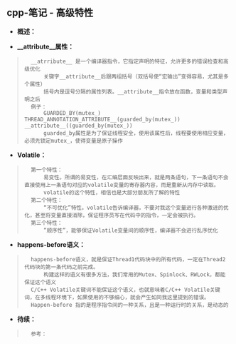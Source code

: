 ## cpp-笔记 - 高级特性
- **概述：**
>
>

- **__attribute__属性：**
>       __atrribute__ 是一个编译器指令，它指定声明的特征，允许更多的错误检查和高级优化
>           关键字__attribute__后跟两组括号（双括号使“宏输出”变得容易，尤其是多个属性）
>           括号内是逗号分隔的属性列表。__attribute__指令放在函数，变量和类型声明之后
>       例子：
>           GUARDED_BY(mutex_) THREAD_ANNOTATION_ATTRIBUTE__(guarded_by(mutex_)) __attribute__((guarded_by(mutex_))
>           guarded_by属性是为了保证线程安全，使用该属性后，线程要使用相应变量，必须先锁定mutex_，使得变量是原子操作
>
>

- **Volatile：**
>       第一个特性：
>           易变性。所谓的易变性，在汇编层面反映出来，就是两条语句，下一条语句不会直接使用上一条语句对应的volatile变量的寄存器内容，而是重新从内存中读取。
>           volatile的这个特性，相信也是大部分朋友所了解的特性
>       第二个特性：
>           “不可优化”特性。volatile告诉编译器，不要对我这个变量进行各种激进的优化，甚至将变量直接消除，保证程序员写在代码中的指令，一定会被执行。
>       第三个特性：
>           ”顺序性”，能够保证Volatile变量间的顺序性，编译器不会进行乱序优化
>

- **happens-before语义：**
>       happens-before语义，就是保证Thread1代码块中的所有代码，一定在Thread2代码块的第一条代码之前完成。
>           构建这样的语义有很多方法，我们常用的Mutex、Spinlock、RWLock，都能保证这个语义
>       C/C++ Volatile关键词不能保证这个语义，也就意味着C/C++ Volatile关键词，在多线程环境下，如果使用的不够细心，就会产生如同我这里提到的错误。
>       Happen-before 指的是程序指令间的一种关系，且是一种运行时的关系，是动态的
>
>
>
>

- **待续：**
>       参考：
>
>
>
>
>
>
>
>
>
>
>
>
>
>
